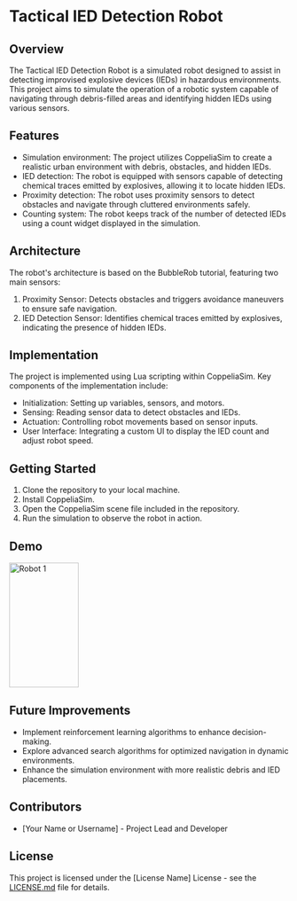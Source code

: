 # Tactical IED Detection Robot

## Overview
The Tactical IED Detection Robot is a simulated robot designed to assist in detecting improvised explosive devices (IEDs) in hazardous environments. This project aims to simulate the operation of a robotic system capable of navigating through debris-filled areas and identifying hidden IEDs using various sensors.

## Features
- Simulation environment: The project utilizes CoppeliaSim to create a realistic urban environment with debris, obstacles, and hidden IEDs.
- IED detection: The robot is equipped with sensors capable of detecting chemical traces emitted by explosives, allowing it to locate hidden IEDs.
- Proximity detection: The robot uses proximity sensors to detect obstacles and navigate through cluttered environments safely.
- Counting system: The robot keeps track of the number of detected IEDs using a count widget displayed in the simulation.

## Architecture
The robot's architecture is based on the BubbleRob tutorial, featuring two main sensors:
1. Proximity Sensor: Detects obstacles and triggers avoidance maneuvers to ensure safe navigation.
2. IED Detection Sensor: Identifies chemical traces emitted by explosives, indicating the presence of hidden IEDs.

## Implementation
The project is implemented using Lua scripting within CoppeliaSim. Key components of the implementation include:
- Initialization: Setting up variables, sensors, and motors.
- Sensing: Reading sensor data to detect obstacles and IEDs.
- Actuation: Controlling robot movements based on sensor inputs.
- User Interface: Integrating a custom UI to display the IED count and adjust robot speed.

## Getting Started
1. Clone the repository to your local machine.
2. Install CoppeliaSim.
3. Open the CoppeliaSim scene file included in the repository.
4. Run the simulation to observe the robot in action.

## Demo
<div style="display: flex; gap: 100px;">
    <img src="robot1t1.gif" alt="Robot 1" width="125" height="225">
</div>

## Future Improvements
- Implement reinforcement learning algorithms to enhance decision-making.
- Explore advanced search algorithms for optimized navigation in dynamic environments.
- Enhance the simulation environment with more realistic debris and IED placements.

## Contributors
- [Your Name or Username] - Project Lead and Developer

## License
This project is licensed under the [License Name] License - see the [LICENSE.md](LICENSE.md) file for details.

